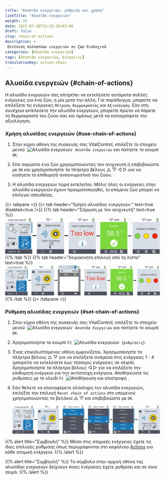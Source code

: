 ```yaml
---
title: "Αλυσίδα ενεργειών: ρύθμιση και χρήση"
linkTitle: "Αλυσίδα ενεργειών"
weight: 15
date: 2023-07-28T13:25:28+02:00
draft: false
slug: chain-of-actions
description: >
 Εκτέλεση πολλαπλών ενεργειών σε ζώα διαδοχικά
categories: [Αλυσίδα ενεργειών]
tags: [Αλυσίδα ενεργειών, Ενέργειες]
translationKey: action-chain
---
```

## Αλυσίδα ενεργειών {#chain-of-actions}

Η αλυσίδα ενεργειών σας επιτρέπει να εκτελέσετε αυτόματα πολλές ενέργειες για ένα ζώο, η μία μετά την άλλη. Για παράδειγμα, μπορείτε να επιλέξετε τις ενέργειες `Μέτρηση θερμοκρασίας` και `Αξιολόγηση`. Εάν στη συνέχεια εκτελέσετε την αλυσίδα ενεργειών, μπορείτε πρώτα να πάρετε τη θερμοκρασία του ζώου σας και αμέσως μετά να καταγράψετε την αξιολόγηση.

### Χρήση αλυσίδας ενεργειών {#use-chain-of-actions}

1. Στην κύρια οθόνη της συσκευής σας VitalControl, επιλέξτε το στοιχείο μενού &nbsp;<img src="/icons/actions/action-chain.svg" width="35" align="bottom" alt="Αλυσίδα ενεργειών" />&nbsp; `Αλυσίδα ενεργειών` και πατήστε το κουμπί `OK`.

2. Είτε σαρώστε ένα ζώο χρησιμοποιώντας τον ανιχνευτή ή επιβεβαιώστε με `OK` και χρησιμοποιήστε τα πλήκτρα βέλους △ ▽ ◁ ▷ για να εισάγετε το επιθυμητό αναγνωριστικό του ζώου.

3. Η αλυσίδα ενεργειών τώρα εκτελείται. Μόλις όλες οι ενέργειες στην αλυσίδα ενεργειών έχουν πραγματοποιηθεί, το επόμενο ζώο μπορεί να επιλεγεί απευθείας.

{{< tabpane >}}
{{< tab header="Χρήση αλυσίδας ενεργειών:" text=true disabled=true />}}
{{% tab header="Σάρωση με τον ανιχνευτή" text=true %}}
![VitalControl: Μενού αλυσίδας ενεργειών](images/chainofactions-scan.png "Αλυσίδα ενεργειών")
{{% /tab %}}
{{% tab header="Χειροκίνητη επιλογή από τη λίστα" text=true %}}
![VitalControl: Μενού αλυσίδας ενεργειών](images/chainofactions.png "Αλυσίδα ενεργειών")
{{% /tab %}}
{{< /tabpane >}}

### Ρύθμιση αλυσίδας ενεργειών {#set-chain-of-actions}

1. Στην κύρια οθόνη της συσκευής σας VitalControl, επιλέξτε το στοιχείο μενού &nbsp;<img src="/icons/actions/action-chain.svg" width="35" align="bottom" alt="Αλυσίδα ενεργειών" />&nbsp; `Αλυσίδα Ενεργειών` και πατήστε το κουμπί `OK`.

2. Χρησιμοποιήστε το κουμπί `F2` &nbsp;<img src="/icons/gear.svg" width="25" align="bottom" alt="Αλυσίδα ενεργειών" />&nbsp; (`ρυθμίσεις`).

3. Ένας επικαλυπτόμενος οθόνη εμφανίζεται. Χρησιμοποιήστε τα πλήκτρα βέλους △ ▽ για να επιλέξετε ανάμεσα στις ενέργειες 1 - 4 (μπορείτε να εκτελέσετε έως τέσσερις ενέργειες σε σειρά). Χρησιμοποιήστε τα πλήκτρα βέλους ◁ ▷ για να επιλέξετε την επιθυμητή ενέργεια για την αντίστοιχη ενέργεια. Αποθηκεύστε τις ρυθμίσεις με το κλειδί `F1` &nbsp;<img src="/icons/footer/save_exit.svg" width="65" align="bottom" alt="Αποθήκευση και επιστροφή" />&nbsp;.

4. Εάν θέλετε να επαναφέρετε ολόκληρη την αλυσίδα ενεργειών, επιλέξτε την επιλογή `Reset chain of actions` στο υπομενού χρησιμοποιώντας τα βελάκια △ ▽ και επιβεβαιώστε με `OK`.

    ![VitalControl: Menu chain of actions](images/setchainofactions.png "Set chain of actions")

{{% alert title="Συμβουλή" %}}
Μέσα στις ατομικές ενέργειες έχετε τις ίδιες επιλογές ρύθμισης όπως περιγράφονται στο κεφάλαιο [Actions](../actions) για κάθε ατομική ενέργεια.
{{% /alert %}}

{{% alert title="Συμβουλή" %}}
Τα σύμβολα στην αρχική οθόνη της αλυσίδας ενεργειών δείχνουν ποιες ενέργειες έχετε ρυθμίσει και σε ποια σειρά.
{{% /alert %}}

